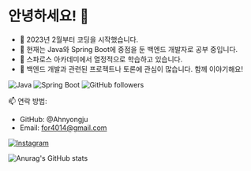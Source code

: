 # 안녕하세요! 👋

- 🚀 2023년 2월부터 코딩을 시작했습니다.
- 🌱 현재는 Java와 Spring Boot에 중점을 둔 백엔드 개발자로 공부 중입니다.
- 🔭 스파로스 아카데미에서 열정적으로 학습하고 있습니다.
- 👥 백엔드 개발과 관련된 프로젝트나 토론에 관심이 많습니다. 함께 이야기해요!


![Java](https://img.shields.io/badge/-Java-red?logo=java&logoColor=white)
![Spring Boot](https://img.shields.io/badge/-Spring_Boot-6DB33F?logo=spring-boot&logoColor=white)
![GitHub followers](https://img.shields.io/github/followers/Ahnyongju?label=Follow&style=social)

📫 연락 방법: 
- GitHub: @Ahnyongju
- Email: for4014@gmail.com

[![Instagram](https://img.shields.io/badge/-Instagram-E4405F?logo=instagram&logoColor=white&link=https://www.instagram.com/ju_dragon.an/)](https://www.instagram.com/ju_dragon.an/)


![Anurag's GitHub stats](https://github-readme-stats.vercel.app/api?username=Ahnyongju&show_icons=true&theme=radical)

